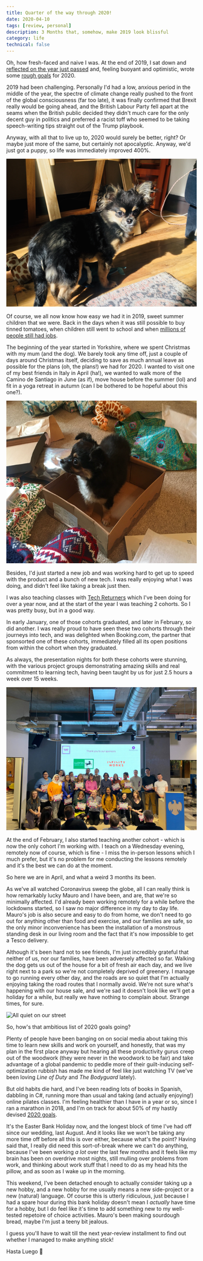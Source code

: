 ```yaml
---
title: Quarter of the way through 2020!
date: 2020-04-10
tags: [review, personal]
description: 3 Months that, somehow, make 2019 look blissful
category: life
technical: false
---
```


Oh, how fresh-faced and naive I was. At the end of 2019, I sat down and <a href="https://www.harrietryder.co.uk/blog/farewell-2019/" target="_blank">reflected on the year just passed</a> and, feeling buoyant and optimistic, wrote some <a href="https://www.harrietryder.co.uk/blog/2020-goals-progress/" target="_blank">rough goals</a> for 2020.

2019 had been challenging. Personally I'd had a low, anxious period in the middle of the year, the spectre of climate change really pushed to the front of the global consciousness (far too late), it was finally confirmed that Brexit really would be going ahead, and the British Labour Party fell apart at the seams when the British public decided they didn't much care for the only decent guy in politics and preferred a racist toff who seemed to be taking speech-writing tips straight out of the Trump playbook.

Anyway, with all that to live up to, 2020 would surely be better, right? Or maybe just more of the same, but certainly not apocalyptic. Anyway, we'd just got a puppy, so life was immediately improved 400%.

![Tofu](./2020-reviews/tofu.jpg)

Of course, we all now know how easy we had it in 2019, sweet summer children that we were. Back in the days when it was still possible to buy tinned tomatoes, when children still went to school and when [millions of people still had jobs](https://www.ft.com/content/9f3661b9-14cb-472a-9246-d784d436ea52).

The beginning of the year started in Yorkshire, where we spent Christmas with my mum (and the dog). We barely took any time off, just a couple of days around Christmas itself, deciding to save as much annual leave as possible for the plans (oh, the plans!) we had for 2020. I wanted to visit one of my best friends in Italy in April (ha!), we wanted to walk more of the Camino de Santiago in June (as if), move house before the summer (lol) and fit in a yoga retreat in autumn (can I be bothered to be hopeful about this one?).

![Christmas in the Dales](./2020-reviews/xmas_tofu.png)

Besides, I'd just started a new job and was working hard to get up to speed with the product and a bunch of new tech. I was really enjoying what I was doing, and didn't feel like taking a break just then.

I was also teaching classes with <a href="https://www.techreturners.com/" target="_blank">Tech Returners</a> which I've been doing for over a year now, and at the start of the year I was teaching 2 cohorts. So I was pretty busy, but in a good way.

In early January, one of those cohorts graduated, and later in February, so did another. I was really proud to have seen these two cohorts through their journeys into tech, and was delighted when Booking.com, the partner that sponsorted one of these cohorts, immediately filled all its open positions from within the cohort when they graduated.

As always, the presentation nights for both these cohorts were stunning, with the various project groups demonstrating amazing skills and real commitment to learning tech, having been taught by us for just 2.5 hours a week over 15 weeks.

![Graduation night in January](./2020-reviews/graduation.jpg)

At the end of February, I also started teaching another cohort - which is now the only cohort I'm working with. I teach on a Wednesday evening, remotely now of course, which is fine - I miss the in-person lessons which I much prefer, but it's no problem for me conducting the lessons remotely and it's the best we can do at the moment.

So here we are in April, and what a weird 3 months its been.

As we've all watched Coronavirus sweep the globe, all I can really think is how remarkably lucky Mauro and I have been, and are, that we're so minimally affected. I'd already been working remotely for a while before the lockdowns started, so I saw no major difference in my day to day life. Mauro's job is also secure and easy to do from home, we don't need to go out for anything other than food and exercise, and our families are safe, so the only minor inconvenience has been the installation of a monstrous standing desk in our living room and the fact that it's now impossible to get a Tesco delivery.

Although it's been hard not to see friends, I'm just incredibly grateful that neither of us, nor our families, have been adversely affected so far. Walking the dog gets us out of the house for a bit of fresh air each day, and we live right next to a park so we're not completely deprived of greenery. I manage to go running every other day, and the roads are so quiet that I'm actually enjoying taking the road routes that I normally avoid. We're not sure what's happening with our house sale, and we're sad it doesn't look like we'll get a holiday for a while, but really we have nothing to complain about. Strange times, for sure.

![All quiet on our street](./2020-reviews/rangeroad.jpg)

So, how's that ambitious list of 2020 goals going?

Plenty of people have been banging on on social media about taking this time to learn new skills and work on yourself, and honestly, that was my plan in the first place anyway but hearing all these productivity gurus creep out of the woodwork (they were never in the woodwork to be fair) and take advantage of a global pandemic to peddle more of their guilt-inducing self-optimization rubbish has made me kind of feel like just watching TV (we've been loving _Line of Duty_ and _The Bodyguard_ lately).

But old habits die hard, and I've been reading lots of books in Spanish, dabbling in C#, running more than usual and taking (and actually enjoying!) online pilates classes. I'm feeling healthier than I have in a year or so, since I ran a marathon in 2018, and I'm on track for about 50% of my hastily devised <a href="https://www.harrietryder.co.uk/blog/2020-goals-progress/" target="_blank">2020 goals</a>.

It's the Easter Bank Holiday now, and the longest block of time I've had off since our wedding, last August. And it looks like we won't be taking any more time off before all this is over either, because what's the point? Having said that, I really did need this sort-of-break where we can't do anything, because I've been working _a lot_ over the last few months and it feels like my brain has been on overdrive most nights, still mulling over problems from work, and thinking about work stuff that I need to do as my head hits the pillow, and as soon as I wake up in the morning.

This weekend, I've been detached enough to actually consider taking up a new hobby, and a new hobby for me usually means a new side-project or a new (natural) language. Of course this is utterly ridiculous, just because I had a spare hour during this bank holiday doesn't mean I _actually_ have time for a hobby, but I do feel like it's time to add something new to my well-tested repetoire of choice activities. Mauro's been making sourdough bread, maybe I'm just a teeny bit jealous.

I guess you'll have to wait till the next year-review installment to find out whether I managed to make anything stick!

Hasta Luego 👋
